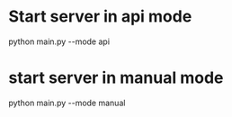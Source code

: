 # Start server in api mode
python main.py --mode api

# start server in manual mode
python main.py --mode manual
